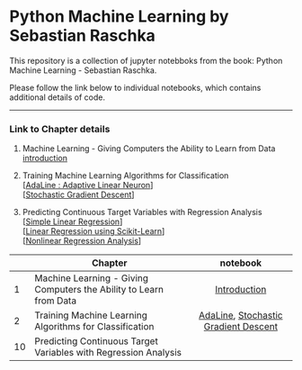 # Python Machine Learning by Sebastian Raschka

This repository is a collection of jupyter notebboks from the book: Python Machine Learning - Sebastian Raschka.

Please follow the link below to individual notebooks, which contains additional details of code.

----

### Link to Chapter details

1. Machine Learning - Giving Computers the Ability to Learn from Data [introduction](./Ch_01.ipynb)

2. Training Machine Learning Algorithms for Classification <br>
    [[AdaLine : Adaptive Linear Neuron](./Ch02_Perceptron/Ch02_AdaLine.ipynb)] <br>
    [[Stochastic Gradient Descent](./Ch02_Perceptron/Ch02_SGD.ipynb)]

10. Predicting Continuous Target Variables with Regression Analysis <br>
    [[Simple Linear Regression](./Ch10_LinearRegression/Ch10_LinearRegression.ipynb)]  <br>
    [[Linear Regression using Scikit-Learn](./Ch10_LinearRegression/Ch10_scikitlearn.ipynb)]  <br>
    [[Nonlinear Regression Analysis](./Ch10_LinearRegression/Ch10_Regression_nonlinear.ipynb)]
    
    
  
  
  
|     |   Chapter                                                          |     notebook                              |
|:----|--------------------------------------------------------------------|:-----------------------------------------:|
|  1  | Machine Learning - Giving Computers the Ability to Learn from Data |  [Introduction]                           |
|  2  | Training Machine Learning Algorithms for Classification            |  [AdaLine], [Stochastic Gradient Descent]  | 
|  10 | Predicting Continuous Target Variables with Regression Analysis    |                                           |               


[//]: # (Reference to chapters)
[Introduction]: ./Ch_01.ipynb
[AdaLine]: ./Ch02_Perceptron/Ch02_AdaLine.ipynb
[Stochastic Gradient Descent]: ./Ch02_Perceptron/Ch02_SGD.ipynb
